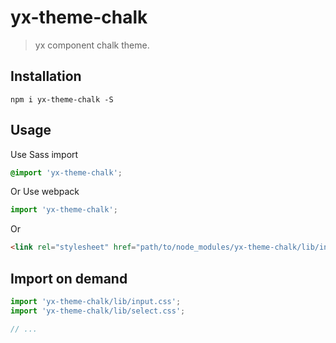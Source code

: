 # yx-theme-chalk
> yx component chalk theme.


## Installation
```shell
npm i yx-theme-chalk -S
```

## Usage

Use Sass import
```css
@import 'yx-theme-chalk';
```

Or Use webpack
```javascript
import 'yx-theme-chalk';
```

Or
```html
<link rel="stylesheet" href="path/to/node_modules/yx-theme-chalk/lib/index.css">
```

##  Import on demand
```javascript
import 'yx-theme-chalk/lib/input.css';
import 'yx-theme-chalk/lib/select.css';

// ...
```

